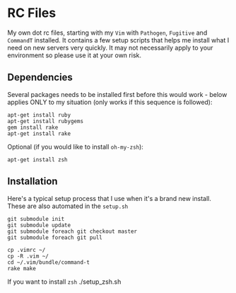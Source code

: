 RC Files
========

My own dot rc files, starting with my `Vim` with `Pathogen`, `Fugitive` and 
`CommandT` installed. It contains a few setup scripts that helps me install 
what I need on new servers very quickly. It may not necessarily apply to your 
environment so please use it at your own risk.

Dependencies
------------
Several packages needs to be installed first before this would work - below 
applies ONLY to my situation (only works if this sequence is followed):

    apt-get install ruby
    apt-get install rubygems
    gem install rake
    apt-get install rake

Optional (if you would like to install `oh-my-zsh`):

    apt-get install zsh

Installation
------------
Here's a typical setup process that I use when it's a brand new install. These
are also automated in the `setup.sh`

    git submodule init
    git submodule update
    git submodule foreach git checkout master
    git submodule foreach git pull
    
    cp .vimrc ~/
    cp -R .vim ~/
    cd ~/.vim/bundle/command-t
    rake make

If you want to install `zsh`
    ./setup_zsh.sh
